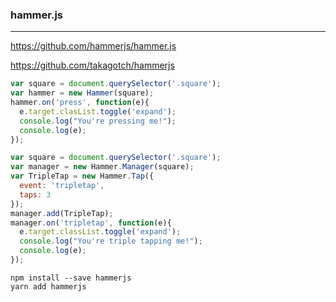 ### hammer.js
---
https://github.com/hammerjs/hammer.js

https://github.com/takagotch/hammerjs

```js
var square = document.querySelector('.square');
var hammer = new Hammer(square);
hammer.on('press', function(e){
  e.target.clasList.toggle('expand');
  console.log("You're pressing me!");
  console.log(e);
});

var square = document.querySelector('.square');
var manager = new Hammer.Manager(square);
var TripleTap = new Hammer.Tap({
  event: 'tripletap',
  taps: 3
});
manager.add(TripleTap);
manager.on('tripletap', function(e){
  e.target.classList.toggle('expand');
  console.log("You're triple tapping me!");
  console.log(e);
});
```

```
npm install --save hammerjs
yarn add hammerjs
```

```
```


